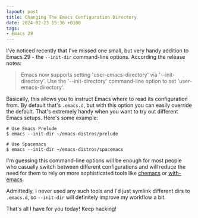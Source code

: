 ```yaml
---
layout: post
title: Changing The Emacs Configuration Directory
date: 2024-02-23 15:36 +0100
tags:
- Emacs 29
---
```


I've noticed recently that I've missed one small, but very handy addition to Emacs 29 - the `--init-dir` command-line options. According the release notes:

> Emacs now supports setting 'user-emacs-directory' via '--init-directory'.  Use
> the '--init-directory' command-line option to set 'user-emacs-directory'.

Basically, this allows you to instruct Emacs where to read its configuration from. By default that's `.emacs.d`, but with this option you can easily override the default. That's extremely handy when you want to try out different Emacs setups. Here's some example:

``` shellsession
# Use Emacs Prelude
$ emacs --init-dir ~/emacs-distros/prelude

# Use Spacemacs
$ emacs --init-dir ~/emacs-distros/spacemacs
```

I'm guessing this command-line options will be enough for most people who casually switch between different configurations and will reduce the need for them to rely on more
sophisticated tools like [chemacs](https://github.com/plexus/chemacs2) or [with-emacs](https://github.com/alphapapa/with-emacs.sh).

Admittedly, I never used any such tools and I'd just symlink different dirs to `.emacs.d`, so `--init-dir` will definitely improve my workflow a bit.

That's all I have for you today! Keep hacking!
